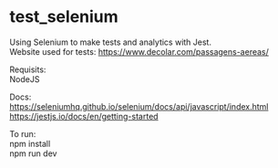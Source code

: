 # test_selenium
Using Selenium to make tests and analytics with Jest.<br/>
Website used for tests: https://www.decolar.com/passagens-aereas/

Requisits:<br/>
NodeJS

Docs:<br/>
https://seleniumhq.github.io/selenium/docs/api/javascript/index.html<br/>
https://jestjs.io/docs/en/getting-started<br/>

To run:<br/>
npm install<br/>
npm run dev<br/>
